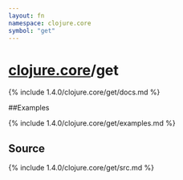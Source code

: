 ```yaml
---
layout: fn
namespace: clojure.core
symbol: "get"
---
```


# [clojure.core](../)/get

{% include 1.4.0/clojure.core/get/docs.md %}

##Examples

{% include 1.4.0/clojure.core/get/examples.md %}
## Source
{% include 1.4.0/clojure.core/get/src.md %}

